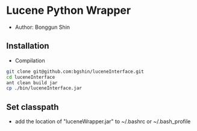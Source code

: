 # Lucene Python Wrapper
* Author: Bonggun Shin

## Installation
* Compilation 

```bash
git clone git@github.com:bgshin/luceneInterface.git
cd luceneInterface
ant clean build jar
cp ./bin/luceneInterface.jar
```

## Set classpath
* add the location of "luceneWrapper.jar" to ~/.bashrc or ~/.bash_profile


 



